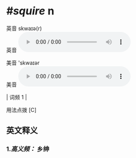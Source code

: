 # ***\#squire*** n
英音 skwaɪə(r)  
英音
<audio src="./media/squire-B.aac" controls="controls"></audio>

美音 'skwaɪər  
美音
<audio src="./media/squire.aac" controls="controls"></audio>



| 词频 1 |  

用法点拨  [C] 

英文释义
---
### 1.*高义频：* **乡绅**  


